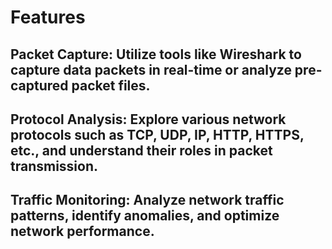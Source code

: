 # Features

## Packet Capture: Utilize tools like Wireshark to capture data packets in real-time or analyze pre-captured packet files.

## Protocol Analysis: Explore various network protocols such as TCP, UDP, IP, HTTP, HTTPS, etc., and understand their roles in packet transmission.

## Traffic Monitoring: Analyze network traffic patterns, identify anomalies, and optimize network performance.

